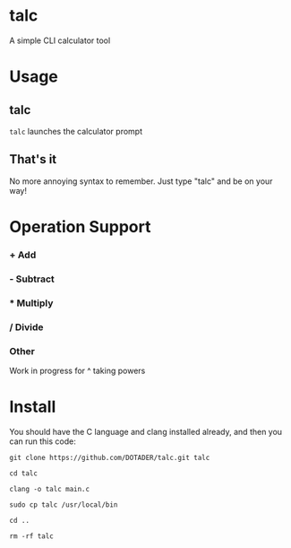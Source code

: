 # talc
A simple CLI calculator tool

# Usage
## talc
`talc` launches the calculator prompt
## That's it
No more annoying syntax to remember. Just type "talc" and be on your way!

# Operation Support
### + Add
### - Subtract
### * Multiply
### / Divide
### Other
Work in progress for ^ taking powers

# Install
You should have the C language and clang installed already, and then you can run this code:
```
git clone https://github.com/DOTADER/talc.git talc

cd talc

clang -o talc main.c

sudo cp talc /usr/local/bin

cd ..

rm -rf talc
```
